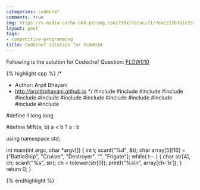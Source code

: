 ```yaml
---
categories: codechef
comments: true
img: https://s-media-cache-ak0.pinimg.com/736x/7e/ac/21/7eac217b7b1c55ab7fd56758e4e181be.jpg
layout: post
tags:
- competitive-programming
title: Codechef solution for FLOW010
---
```


Following is the solution for Codechef Question: [FLOW010](https://www.codechef.com/problems/FLOW010)

{% highlight cpp %}
/*
 *  Author: Arpit Bhayani
 *  http://arpitbbhayani.github.io
 */
#include <cmath>
#include <cstdio>
#include <cstdlib>
#include <climits>
#include <deque>
#include <iostream>
#include <list>
#include <limits>
#include <map>
#include <queue>
#include <set>
#include <stack>
#include <vector>

#define ll long long

#define MIN(a, b) a < b ? a : b

using namespace std;

int main(int argc, char *argv[]) {
    int t;
    scanf("%d", &t);
    char array[5][16] = {"BattleShip", "Cruiser", "Destroyer", "", "Frigate"};
    while( t-- ) {
        char str[4], ch;
        scanf("%s", str);
        ch = tolower(str[0]);
        printf("%s\n", array[ch-'b']);
    }
    return 0;
}

{% endhighlight %}
